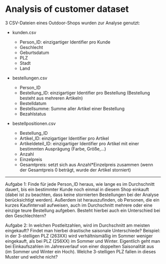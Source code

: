 # Analysis of customer dataset


3 CSV-Dateien eines Outdoor-Shops wurden zur Analyse genutzt:

- kunden.csv
  - Person_ID: einzigartiger Identifier pro Kunde
  - Geschlecht
  - Geburtsdatum
  - PLZ
  - Stadt
  - Land

- bestellungen.csv
  - Person_ID
  - Bestellung_ID: einzigartiger Identifier pro Bestellung (Bestellung besteht aus mehreren Artikeln)
  - Bestelldatum
  - Bestellsumme: Summe aller Artikel einer Bestellung
  - Bezahlstatus

- bestellpositionen.csv
  - Bestellung_ID
  - Artikel_ID: einzigartiger Identifier pro Artikel
  - Artikeldeteil_ID: einzigartiger Identifier pro Artikel mit einer bestimmten Ausprägung (Farbe, Größe,...)
  - Anzahl
  - Einzelpreis
  - Gesamtpreis: setzt sich aus Anzahl*Einzelpreis zusammen (wenn der Gesamtpreis 0 beträgt, wurde der Artikel storniert)

---

Aufgabe 1:
Finde für jede Person_ID heraus, wie lange es im Durchschnitt dauert, bis ein bestimmter Kunde noch einmal in diesem Shop einkauft (dabei
ist zu beachten, dass keine stornierten Bestellungen bei der Analyse berücksichtigt werden). Außerdem ist herauszufinden, ob Personen,
die ein kurzes Kaufintervall aufweisen, auch im Durchschnitt mehrere oder eine einzige teure Bestellung aufgeben. Besteht
hierbei auch ein Unterschied bei den Geschlechtern?  

Aufgabe 2:
In welchen Postleitzahlen, wird im Durchschnitt am meisten eingekauft? Findet man hierbei drastische saisonale Unterschiede? Beispiel:
in der 3-stelligen PLZ (263XX) wird verhältnismäßig im Sommer weniger eingekauft, als bei PLZ (256XX) im Sommer und Winter. Eigentlich
geht man bei Einkaufszahlen im Jahresverlauf von einer doppelten Saisonalität aus (im Sommer und Winter ein Hoch). Welche 3-stelligen
PLZ fallen in dieses Muster und welche nicht? 

